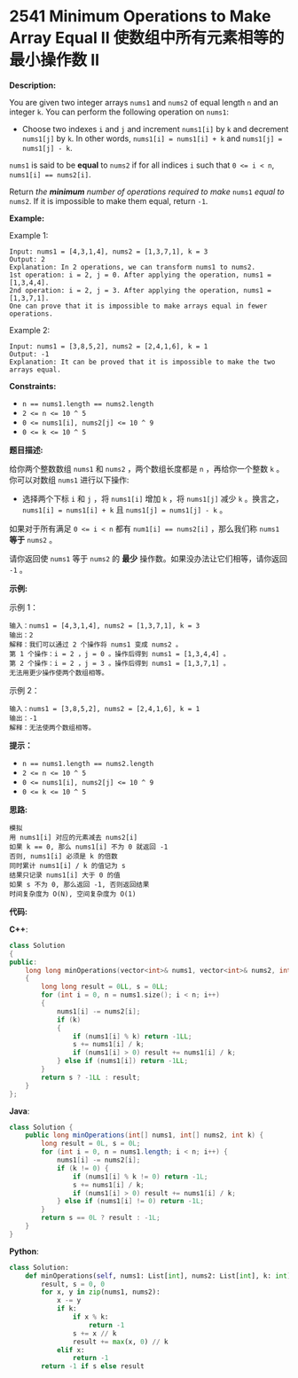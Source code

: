 # 2541 Minimum Operations to Make Array Equal II 使数组中所有元素相等的最小操作数 II

__Description:__

You are given two integer arrays `nums1` and `nums2` of equal length `n` and an integer `k`. You can perform the following operation on `nums1`:

- Choose two indexes `i` and `j` and increment `nums1[i]` by `k` and decrement `nums1[j]` by `k`. In other words, `nums1[i] = nums1[i] + k` and `nums1[j] = nums1[j] - k`.

`nums1` is said to be __equal__ to `nums2` if for all indices `i` such that `0 <= i < n`, `nums1[i] == nums2[i]`.

Return _the __minimum__ number of operations required to make_ `nums1` _equal to_ `nums2`. If it is impossible to make them equal, return `-1`.

__Example:__

Example 1:

```text
Input: nums1 = [4,3,1,4], nums2 = [1,3,7,1], k = 3
Output: 2
Explanation: In 2 operations, we can transform nums1 to nums2.
1st operation: i = 2, j = 0. After applying the operation, nums1 = [1,3,4,4].
2nd operation: i = 2, j = 3. After applying the operation, nums1 = [1,3,7,1].
One can prove that it is impossible to make arrays equal in fewer operations.
```

Example 2:

```text
Input: nums1 = [3,8,5,2], nums2 = [2,4,1,6], k = 1
Output: -1
Explanation: It can be proved that it is impossible to make the two arrays equal.
```

__Constraints:__

- `n == nums1.length == nums2.length`
- `2 <= n <= 10 ^ 5`
- `0 <= nums1[i], nums2[j] <= 10 ^ 9`
- `0 <= k <= 10 ^ 5`

__题目描述:__

给你两个整数数组 `nums1` 和 `nums2` ，两个数组长度都是 `n` ，再给你一个整数 `k` 。你可以对数组 `nums1` 进行以下操作:

- 选择两个下标 `i` 和 `j` ，将 `nums1[i]` 增加 `k` ，将 `nums1[j]` 减少 `k` 。换言之， `nums1[i] = nums1[i] + k` 且 `nums1[j] = nums1[j] - k` 。

如果对于所有满足 `0 <= i < n` 都有 `num1[i] == nums2[i]` ，那么我们称 `nums1` __等于__ `nums2` 。

请你返回使 `nums1` 等于 `nums2` 的 __最少__ 操作数。如果没办法让它们相等，请你返回 `-1` 。

__示例:__

示例 1：

```text
输入：nums1 = [4,3,1,4], nums2 = [1,3,7,1], k = 3
输出：2
解释：我们可以通过 2 个操作将 nums1 变成 nums2 。
第 1 个操作：i = 2 ，j = 0 。操作后得到 nums1 = [1,3,4,4] 。
第 2 个操作：i = 2 ，j = 3 。操作后得到 nums1 = [1,3,7,1] 。
无法用更少操作使两个数组相等。
```

示例 2：

```text
输入：nums1 = [3,8,5,2], nums2 = [2,4,1,6], k = 1
输出：-1
解释：无法使两个数组相等。
```

__提示：__

- `n == nums1.length == nums2.length`
- `2 <= n <= 10 ^ 5`
- `0 <= nums1[i], nums2[j] <= 10 ^ 9`
- `0 <= k <= 10 ^ 5`

__思路:__

```text
模拟
用 nums1[i] 对应的元素减去 nums2[i]
如果 k == 0, 那么 nums1[i] 不为 0 就返回 -1
否则, nums1[i] 必须是 k 的倍数
同时累计 nums1[i] / k 的值记为 s
结果只记录 nums1[i] 大于 0 的值
如果 s 不为 0, 那么返回 -1, 否则返回结果
时间复杂度为 O(N), 空间复杂度为 O(1)
```

__代码:__

__C++__:

```C++
class Solution 
{
public:
    long long minOperations(vector<int>& nums1, vector<int>& nums2, int k) 
    {
        long long result = 0LL, s = 0LL;
        for (int i = 0, n = nums1.size(); i < n; i++) 
        {
            nums1[i] -= nums2[i];
            if (k) 
            {
                if (nums1[i] % k) return -1LL;
                s += nums1[i] / k;
                if (nums1[i] > 0) result += nums1[i] / k;
            } else if (nums1[i]) return -1LL;
        }
        return s ? -1LL : result;
    }
};
```

__Java__:

```Java
class Solution {
    public long minOperations(int[] nums1, int[] nums2, int k) {
        long result = 0L, s = 0L;
        for (int i = 0, n = nums1.length; i < n; i++) {
            nums1[i] -= nums2[i];
            if (k != 0) {
                if (nums1[i] % k != 0) return -1L;
                s += nums1[i] / k;
                if (nums1[i] > 0) result += nums1[i] / k;
            } else if (nums1[i] != 0) return -1L;
        }
        return s == 0L ? result : -1L;
    }
}
```

__Python__:

```Python
class Solution:
    def minOperations(self, nums1: List[int], nums2: List[int], k: int) -> int:
        result, s = 0, 0
        for x, y in zip(nums1, nums2):
            x -= y
            if k:
                if x % k:
                    return -1
                s += x // k
                result += max(x, 0) // k
            elif x:
                return -1
        return -1 if s else result
```
